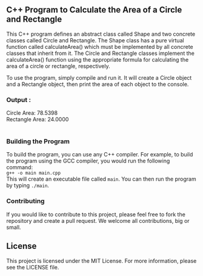 ## C++ Program to Calculate the Area of a Circle and Rectangle

This C++ program defines an abstract class called Shape and two concrete classes called Circle and Rectangle. The Shape class has a pure virtual function called calculateArea() which must be implemented by all concrete classes that inherit from it. The Circle and Rectangle classes implement the calculateArea() function using the appropriate formula for calculating the area of a circle or rectangle, respectively.

To use the program, simply compile and run it. It will create a Circle object and a Rectangle object, then print the area of each object to the console.

### Output :
Circle Area: 78.5398 </br>
Rectangle Area: 24.0000</br> </br>

### Building the Program

To build the program, you can use any C++ compiler. For example, to build the program using the GCC compiler, you would run the following command: </br>
`g++ -o main main.cpp` </br>
This will create an executable file called `main`. You can then run the program by typing `./main`.

### Contributing
If you would like to contribute to this project, please feel free to fork the repository and create a pull request. We welcome all contributions, big or small.

## License
This project is licensed under the MIT License. For more information, please see the LICENSE file.


